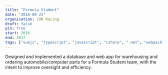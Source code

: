 ```yaml
---
title: "Formula Student"
date: "2016-08-22"
organisation: ION Racing
draft: false
pin: true
start: 2016
end: 2017
tags: ["vuejs", "typescript", "javascript", "csharp", ".net", "webpack", "project-management"]
---
```


Designed and implemented a database and web app for warehousing and ordering automobile/computer parts
for a Formula Student team, with the intent to improve oversight and efficiency.